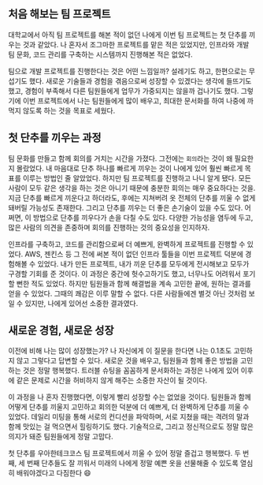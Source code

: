 ## 처음 해보는 팀 프로젝트

 대학교에서 아직 팀 프로젝트를 해본 적이 없던 나에게 이번 팀 프로젝트는 첫 단추를 끼우는 것과 같았다. 나 혼자서 조그마한 프로젝트를 맡은 적은 있었지만, 인프라와 개발 팀 문화, 코드 관리를 구축하는 시스템까지 진행해본 적은 없었다. 

 팀으로 개발 프로젝트를 진행한다는 것은 어떤 느낌일까? 설레기도 하고, 한편으로는 무섭기도 했다. 새로운 기술들과 경험을 겪음으로써 성장할 수 있겠다는 생각에 들뜨기도 했고, 경험이 부족해서 다른 팀원들에게 업무가 가중되지는 않을까 겁나기도 했다. 그렇기에 이번 프로젝트에서 나는 팀원들에게 많이 배우고, 최대한 문서화를 하여 나중에 까먹지 않도록 하는 것을 목표로 세웠다. 

## 첫 단추를 끼우는 과정

 팀 문화를 만들고 함께 회의를 거치는 시간을 가졌다. 그전에는 `회의`라는 것이 왜 필요한지 몰랐었다. 내 마음대로 단추 하나를 빠르게 끼우는 것이 나에게 있어 훨씬 빠르게 목표를 이루는 방법인 줄 알았었다. 하지만 팀 프로젝트를 진행하고 나니 알게 됐다. 모든 사람이 모두 같은 생각을 하는 것은 아니기 때문에 충분한 회의는 매우 중요하다는 것을. 지금 단추를 빠르게 끼운다고 하더라도, 후에는 지쳐버려 옷 전체의 단추를 끼울 수 없게 돼버릴 가능성도 존재한다. 그리고 단추를 끼우는 더 좋은 손기술이 있을 수도 있다. 어쩌면, 이 방법으로 단추를 끼우다가 손을 다칠 수도 있다. 다양한 가능성을 염두에 두고, 많은 사람의 의견을 존중하며 회의를 진행하는 것의 중요성을 인지하자.

 인프라를 구축하고, 코드를 관리함으로써 더 예쁘게, 완벽하게 프로젝트를 진행할 수 있었다. AWS, 젠킨스 등 그 전에 써본 적이 없던 인프라 툴들을 이번 프로젝트 덕분에 경험해볼 수 있었다. 내가 만든 프로젝트, 내가 끼운 단추를 모두에게 전시해보고 모두가 구경할 기회를 준 것이다. 이 과정은 중간에 헛수고하기도 했고, 너무나도 어려워서 포기할 뻔한 적도 있었다. 하지만 팀원들과 함께 해결법을 계속 고민한 끝에, 원하는 결과를 얻을 수 있었다. 그때의 쾌감은 이루 말할 수 없다. 다른 사람들에겐 별것 아닌 것처럼 보일 수 있지만, 나에게 있어선 소중한 결과였다.

## 새로운 경험, 새로운 성장

 이전에 비해 나는 많이 성장했는가? 나 자신에게 이 질문을 한다면 나는 0.1초도 고민하지 않고 그렇다고 답변할 수 있다. 새로운 것을 배우고, 팀원들과 함께 좋은 방법을 고민하는 것은 정말 행복했다. 트러블 슈팅을 꼼꼼하게 문서화하는 과정은 나에게 있어 이후에 같은 문제로 시간을 허비하지 않게 해주는 소중한 자산이 될 것이다.

 이 과정을 나 혼자 진행했다면, 이렇게 빨리 성장할 수는 없었을 것이다. 팀원들과 함께 어떻게 단추를 끼울지 고민하고 회의한 덕분에 더 예쁘게, 더 완벽하게 단추를 끼울 수 있었다. 데일리 미팅을 통해 서로의 컨디션을 파악하며, 서로 지쳤을 때는 격려의 말과 함께 맛있는 걸 먹으면서 힐링하기도 했다. 기술적으로, 그리고 정신적으로도 정말 많은 의지가 돼준 팀원들에게 정말 고맙다.

 첫 단추를 우아한테크코스 팀 프로젝트에서 끼울 수 있어 정말 즐겁고 행복했다. 두 번째, 세 번째 단추들도 잘 끼워서 미래의 나에게 정말 예쁜 옷을 선물해줄 수 있도록 열심히 배워야겠다고 다짐한다 😄